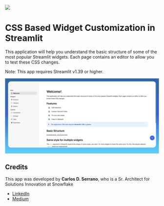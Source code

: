![](../shared_assets/sis-header.jpeg)

# CSS Based Widget Customization in Streamlit
This application will help you understand the basic structure of some of the most popular Streamlit widgets. Each page contains an editor to allow you to test these CSS changes.

Note: This app requires Streamlit v1.39 or higher.

![](./assets/css-customization.png)


## Credits

This app was developed by **Carlos D. Serrano**, who is a Sr. Architect for Solutions Innovation at Snowflake
* [LinkedIn](https://www.linkedin.com/in/carlosdserrano)
* [Medium](https://medium.com/@serranocarlosd)
